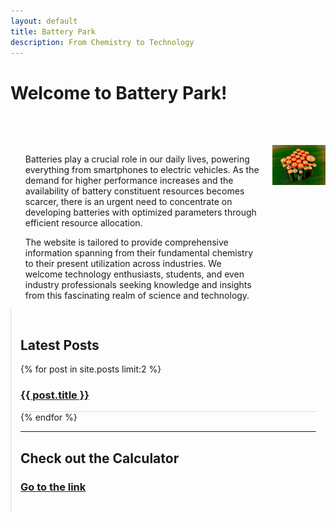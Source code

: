 ```yaml
---
layout: default
title: Battery Park
description: From Chemistry to Technology
---
```



# Welcome to Battery Park!
<br><br>

<div class="content-container">
    <div class="columns">
        <div class="column">
            <ul>Batteries play a crucial role in our daily lives, powering everything from smartphones to electric vehicles. As the demand for higher performance increases and the availability of battery constituent resources becomes scarcer, there is an urgent need to concentrate on developing batteries with optimized parameters through efficient resource allocation.</ul>
            <ul>The website is tailored to provide comprehensive information spanning from their fundamental chemistry to their present utilization across industries. We welcome technology enthusiasts, students, and even industry professionals seeking knowledge and insights from this fascinating realm of science and technology.</ul>
        </div>
        <div class="column">
            <img src="https://github.com/donghee1025/Battery-Park/blob/main2/docs/image_home.jpg?raw=true" alt="ECell" style="width:500px; height:auto;">
        </div>
    </div>
    <div class="sidebar" style="flex: 30%; padding: 15px; border-left: 1px solid #ddd;">
        <h2>Latest Posts</h2>
        {% for post in site.posts limit:2 %}
          <div class="sneak-peek" style="border-bottom: 1px solid #ddd;">
            <h3><a href="{{ post.url | relative_url }}">{{ post.title }}</a></h3>
          </div>
        {% endfor %}
        <hr>
        <h2>Check out the Calculator</h2>
        <div class="sneak-peek">
          <h3><a href="https://martinsj815.github.io/Battery-Park/Calculator">Go to the link</a></h3>
        </div>
    </div>
</div>

